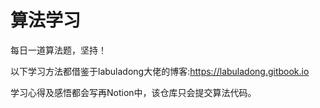 # 算法学习
每日一道算法题，坚持！

以下学习方法都借鉴于labuladong大佬的博客:https://labuladong.gitbook.io

学习心得及感悟都会写再Notion中，该仓库只会提交算法代码。
